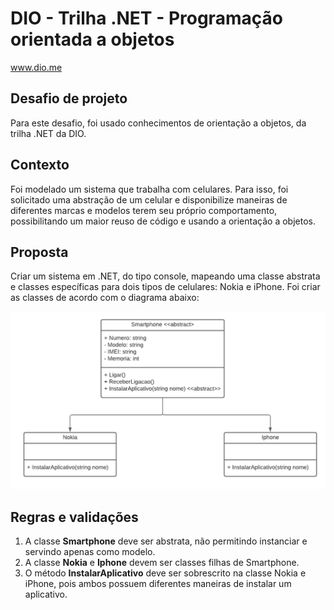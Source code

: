 # DIO - Trilha .NET - Programação orientada a objetos
www.dio.me

## Desafio de projeto
Para este desafio, foi usado conhecimentos de orientação a objetos, da trilha .NET da DIO.

## Contexto
Foi modelado um sistema que trabalha com celulares. Para isso, foi solicitado uma abstração de um celular e disponibilize maneiras de diferentes marcas e modelos terem seu próprio comportamento, possibilitando um maior reuso de código e usando a orientação a objetos.

## Proposta
Criar um sistema em .NET, do tipo console, mapeando uma classe abstrata e classes específicas para dois tipos de celulares: Nokia e iPhone.
Foi criar as classes de acordo com o diagrama abaixo:

![Diagrama classes](Imagens/diagrama.png)

## Regras e validações
1. A classe **Smartphone** deve ser abstrata, não permitindo instanciar e servindo apenas como modelo.
2. A classe **Nokia** e **Iphone** devem ser classes filhas de Smartphone.
3. O método **InstalarAplicativo** deve ser sobrescrito na classe Nokia e iPhone, pois ambos possuem diferentes maneiras de instalar um aplicativo.
